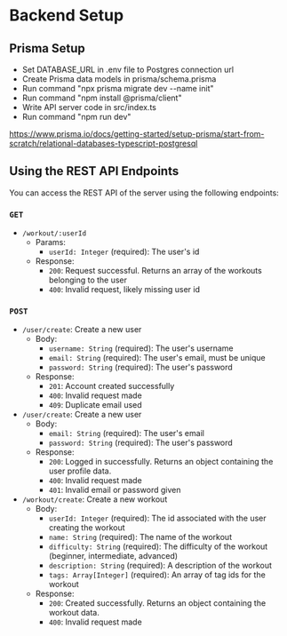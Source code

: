 # Backend Setup

## Prisma Setup

- Set DATABASE_URL in .env file to Postgres connection url
- Create Prisma data models in prisma/schema.prisma
- Run command "npx prisma migrate dev --name init"
- Run command "npm install @prisma/client"
- Write API server code in src/index.ts
- Run command "npm run dev"

https://www.prisma.io/docs/getting-started/setup-prisma/start-from-scratch/relational-databases-typescript-postgresql

## Using the REST API Endpoints

You can access the REST API of the server using the following endpoints:

### `GET`

- `/workout/:userId`
  - Params:
    - `userId: Integer` (required): The user's id
  - Response:
    - `200`: Request successful. Returns an array of the workouts belonging to the user
    - `400`: Invalid request, likely missing user id

### `POST`

- `/user/create`: Create a new user
  - Body:
    - `username: String` (required): The user's username
    - `email: String` (required): The user's email, must be unique
    - `password: String` (required): The user's password
  - Response:
    - `201`: Account created successfully
    - `400`: Invalid request made
    - `409`: Duplicate email used
- `/user/create`: Create a new user
  - Body:
    - `email: String` (required): The user's email
    - `password: String` (required): The user's password
  - Response:
    - `200`: Logged in successfully. Returns an object containing the user profile data.
    - `400`: Invalid request made
    - `401`: Invalid email or password given
- `/workout/create`: Create a new workout
  - Body:
    - `userId: Integer` (required): The id associated with the user creating the workout
    - `name: String` (required): The name of the workout
    - `difficulty: String` (required): The difficulty of the workout (beginner, intermediate, advanced)
    - `description: String` (required): A description of the workout
    - `tags: Array[Integer]` (required): An array of tag ids for the workout
  - Response:
    - `200`: Created successfully. Returns an object containing the workout data.
    - `400`: Invalid request made
